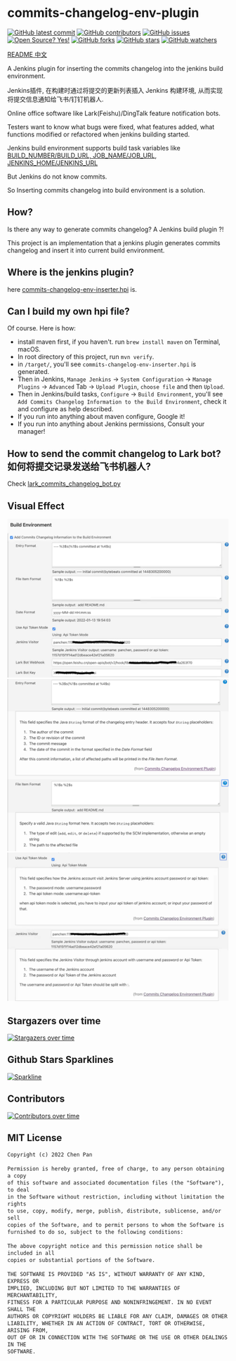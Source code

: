 # commits-changelog-env-plugin

[![GitHub latest commit](https://badgen.net/github/last-commit/bytebeats/commits-changelog-env-plugin)](https://github.com/bytebeats/commits-changelog-env-plugin/commit/)
[![GitHub contributors](https://img.shields.io/github/contributors/bytebeats/commits-changelog-env-plugin.svg)](https://github.com/bytebeats/commits-changelog-env-plugin/graphs/contributors/)
[![GitHub issues](https://img.shields.io/github/issues/bytebeats/commits-changelog-env-plugin.svg)](https://github.com/bytebeats/commits-changelog-env-plugin/issues/)
[![Open Source? Yes!](https://badgen.net/badge/Open%20Source%20%3F/Yes%21/blue?icon=github)](https://github.com/bytebeats/commits-changelog-env-plugin/)
[![GitHub forks](https://img.shields.io/github/forks/bytebeats/commits-changelog-env-plugin.svg?style=social&label=Fork&maxAge=2592000)](https://github.com/bytebeats/commits-changelog-env-plugin/network/)
[![GitHub stars](https://img.shields.io/github/stars/bytebeats/commits-changelog-env-plugin.svg?style=social&label=Star&maxAge=2592000)](https://github.com/bytebeats/commits-changelog-env-plugin/stargazers/)
[![GitHub watchers](https://img.shields.io/github/watchers/bytebeats/commits-changelog-env-plugin.svg?style=social&label=Watch&maxAge=2592000)](https://github.com/bytebeats/commits-changelog-env-plugin/watchers/)

[README 中文](README_zh.md)

A Jenkins plugin for inserting the commits changelog into the jenkins build environment.

Jenkins插件, 在构建时通过将提交的更新列表插入 Jenkins 构建环境, 从而实现将提交信息通知给飞书/钉钉机器人.

Online office software like Lark(Feishu)/DingTalk feature notification bots.

Testers want to know what bugs were fixed, what features added, what functions modified or refactored when jenkins building started.

Jenkins build environment supports build task variables like [BUILD_NUMBER/BUILD_URL, JOB_NAME/JOB_URL, JENKINS_HOME/JENKINS_URL](https://wiki.jenkins.io/display/JENKINS/Building+a+software+project#Buildingasoftwareproject-belowJenkinsSetEnvironmentVariables)

But Jenkins do not know commits.

So Inserting commits changelog into build environment is a solution.

## How?

Is there any way to generate commits changelog? A Jenkins build plugin ?!

This project is an implementation that a jenkins plugin generates commits changelog and insert it into current build environment.

## Where is the jenkins plugin?

here [commits-changelog-env-inserter.hpi](/artifact/commits-changelog-env-inserter.hpi) is. 

## Can I build my own hpi file?

Of course. Here is how: 
* install maven first, if you haven't. run `brew install maven` on Terminal, macOS.
* In root directory of this project, run `mvn verify`.
* in `/target/`, you'll see `commits-changelog-env-inserter.hpi` is generated.
* Then in Jenkins, `Manage Jenkins` -> `System Configuration` -> `Manage Plugins` -> `Advanced` Tab -> `Upload Plugin`, `choose file` and then `Upload`.
* Then in Jenkins/build tasks, `Configure` -> `Build Environment`, you'll see `Add Commits Changelog Information to the Build Environment`, check it and configure as help described.
* If you run into anything about maven configure, Google it!
* If you run into anything about Jenkins permissions, Consult your manager!

## How to send the commit changelog to Lark bot? 如何将提交记录发送给飞书机器人?

Check [lark_commits_changelog_bot.py](/lark_commits_changelog_bot.py)

## Visual Effect

![Changelog Plugin](arts/changelog_plugin_1.jpeg)
![Changelog Plugin](arts/changelog_plugin_2.png)
![Changelog Plugin](arts/changelog_plugin_3.jpeg)

## Stargazers over time
[![Stargazers over time](https://starchart.cc/bytebeats/commits-changelog-env-plugin.svg)](https://starchart.cc/bytebeats/commits-changelog-env-plugin)

## Github Stars Sparklines
[![Sparkline](https://stars.medv.io/bytebeats/commits-changelog-env-plugin.svg)](https://stars.medv.io/bytebeats/commits-changelog-env-plugin)

## Contributors
[![Contributors over time](https://contributor-graph-api.apiseven.com/contributors-svg?chart=contributorOverTime&repo=bytebeats/commits-changelog-env-plugin)](https://www.apiseven.com/en/contributor-graph?chart=contributorOverTime&repo=bytebeats/commits-changelog-env-plugin)

## MIT License

    Copyright (c) 2022 Chen Pan

    Permission is hereby granted, free of charge, to any person obtaining a copy
    of this software and associated documentation files (the "Software"), to deal
    in the Software without restriction, including without limitation the rights
    to use, copy, modify, merge, publish, distribute, sublicense, and/or sell
    copies of the Software, and to permit persons to whom the Software is
    furnished to do so, subject to the following conditions:

    The above copyright notice and this permission notice shall be included in all
    copies or substantial portions of the Software.

    THE SOFTWARE IS PROVIDED "AS IS", WITHOUT WARRANTY OF ANY KIND, EXPRESS OR
    IMPLIED, INCLUDING BUT NOT LIMITED TO THE WARRANTIES OF MERCHANTABILITY,
    FITNESS FOR A PARTICULAR PURPOSE AND NONINFRINGEMENT. IN NO EVENT SHALL THE
    AUTHORS OR COPYRIGHT HOLDERS BE LIABLE FOR ANY CLAIM, DAMAGES OR OTHER
    LIABILITY, WHETHER IN AN ACTION OF CONTRACT, TORT OR OTHERWISE, ARISING FROM,
    OUT OF OR IN CONNECTION WITH THE SOFTWARE OR THE USE OR OTHER DEALINGS IN THE
    SOFTWARE.
